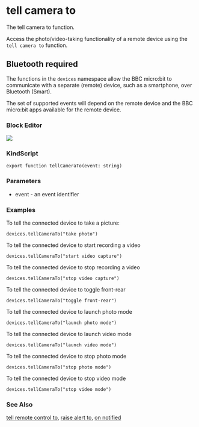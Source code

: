 # tell camera to

The tell camera to function.

Access the photo/video-taking functionality of a remote device using the ``tell camera to`` function.

## Bluetooth required

The functions in the ``devices`` namespace allow the BBC micro:bit to communicate with a separate (remote) device, such as a smartphone, over Bluetooth (Smart).

The set of supported events will depend on the remote device and the BBC micro:bit apps available for the remote device.

### Block Editor

![](/static/mb/tell-camera-to-0.png)

### KindScript

```
export function tellCameraTo(event: string)
```

### Parameters

* event - an event identifier

### Examples

To tell the connected device to take a picture:

```
devices.tellCameraTo("take photo")
```

To tell the connected device to start recording a video

```
devices.tellCameraTo("start video capture")
```

To tell the connected device to stop recording a video

```
devices.tellCameraTo("stop video capture")
```

To tell the connected device to toggle front-rear

```
devices.tellCameraTo("toggle front-rear")
```

To tell the connected device to launch photo mode

```
devices.tellCameraTo("launch photo mode")
```

To tell the connected device to launch video mode

```
devices.tellCameraTo("launch video mode")
```

To tell the connected device to stop photo mode

```
devices.tellCameraTo("stop photo mode")
```

To tell the connected device to stop video mode

```
devices.tellCameraTo("stop video mode")
```

### See Also

[tell remote control to](/reference/devices/tell-remote-control-to), [raise alert to](/reference/devices/raise-alert-to), [on notified](/reference/devices/on-notified)

